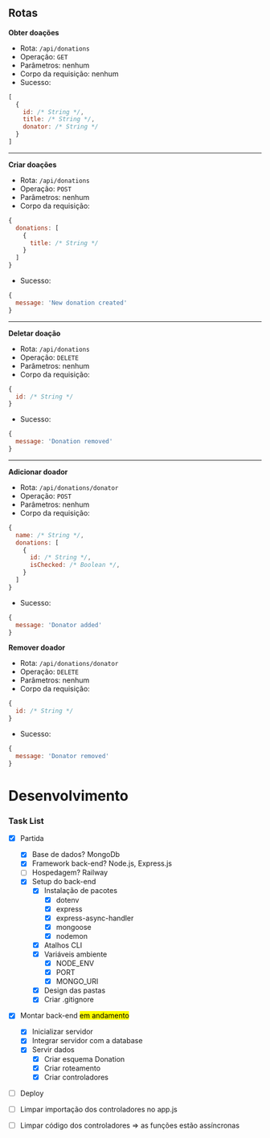 ## Rotas

**Obter doações**

- Rota: `/api/donations`
- Operação: `GET`
- Parâmetros: nenhum
- Corpo da requisição: nenhum
- Sucesso:

```js
[
  {
    id: /* String */,
    title: /* String */,
    donator: /* String */
  }
]
```

---

**Criar doações**

- Rota: `/api/donations`
- Operação: `POST`
- Parâmetros: nenhum
- Corpo da requisição:

```js
{
  donations: [
    {
      title: /* String */
    }
  ]
}
```

- Sucesso:

```js
{
  message: 'New donation created'
}
```

---

**Deletar doação**

- Rota: `/api/donations`
- Operação: `DELETE`
- Parâmetros: nenhum
- Corpo da requisição:

```js
{
  id: /* String */
}
```

- Sucesso:

```js
{
  message: 'Donation removed'
}
```

---

**Adicionar doador**

- Rota: `/api/donations/donator`
- Operação: `POST`
- Parâmetros: nenhum
- Corpo da requisição:

```js
{
  name: /* String */,
  donations: [
    {
      id: /* String */,
      isChecked: /* Boolean */,
    }
  ]
}
```

- Sucesso:

```js
{
  message: 'Donator added'
}
```

**Remover doador**

- Rota: `/api/donations/donator`
- Operação: `DELETE`
- Parâmetros: nenhum
- Corpo da requisição:

```js
{
  id: /* String */
}
```

- Sucesso:

```js
{
  message: 'Donator removed'
}
```

# Desenvolvimento

### Task List

- [x] Partida
  - [x] Base de dados? MongoDb
  - [x] Framework back-end? Node.js, Express.js
  - [ ] Hospedagem? Railway
  - [x] Setup do back-end
    - [x] Instalação de pacotes
      - [x] dotenv
      - [x] express
      - [x] express-async-handler
      - [x] mongoose
      - [x] nodemon
    - [x] Atalhos CLI
    - [x] Variáveis ambiente
      - [x] NODE_ENV
      - [x] PORT
      - [x] MONGO_URI
    - [x] Design das pastas
    - [x] Criar .gitignore
- [x] Montar back-end <mark>em andamento</mark>
  - [x] Inicializar servidor
  - [x] Integrar servidor com a database
  - [x] Servir dados
    - [x] Criar esquema Donation
    - [x] Criar roteamento
    - [x] Criar controladores
- [ ] Deploy

- [ ] Limpar importação dos controladores no app.js
- [ ] Limpar código dos controladores => as funções estão assíncronas
